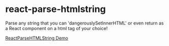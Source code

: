 # react-parse-htmlstring
Parse any string that you can 'dangerouslySetInnerHTML' or even return as a React component on a html tag of your choice!

[ReactParseHTMLString Demo]([https://link-url-here.org](https://jaosimt.github.io/react-parse-htmlstring/))
